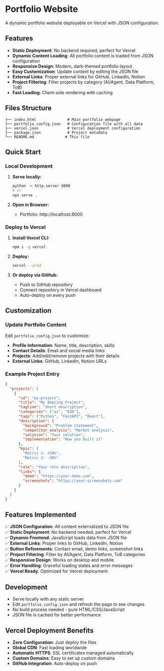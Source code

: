 # Portfolio Website

A dynamic portfolio website deployable on Vercel with JSON configuration.

## Features

- **Static Deployment**: No backend required, perfect for Vercel
- **Dynamic Content Loading**: All portfolio content is loaded from JSON configuration
- **Responsive Design**: Modern, dark-themed portfolio layout
- **Easy Customization**: Update content by editing the JSON file
- **External Links**: Proper external links for GitHub, LinkedIn, Notion
- **Project Filtering**: Filter projects by category (AI/Agent, Data Platform, ToB)
- **Fast Loading**: Client-side rendering with caching

## Files Structure

```
├── index.html              # Main portfolio webpage
├── portfolio_config.json   # Configuration file with all data
├── vercel.json             # Vercel deployment configuration
├── package.json            # Project metadata
└── README.md              # This file
```

## Quick Start

### Local Development

1. **Serve locally:**
   ```bash
   python -m http.server 8000
   # or
   npx serve .
   ```

2. **Open in Browser:**
   - Portfolio: http://localhost:8000

### Deploy to Vercel

1. **Install Vercel CLI:**
   ```bash
   npm i -g vercel
   ```

2. **Deploy:**
   ```bash
   vercel --prod
   ```

3. **Or deploy via GitHub:**
   - Push to GitHub repository
   - Connect repository in Vercel dashboard
   - Auto-deploy on every push

## Customization

### Update Portfolio Content

Edit `portfolio_config.json` to customize:

- **Profile Information**: Name, title, description, skills
- **Contact Details**: Email and social media links
- **Projects**: Add/edit/remove projects with their details
- **External Links**: GitHub, LinkedIn, Notion URLs

### Example Project Entry

```json
{
  "projects": [
    {
      "id": "my-project",
      "title": "My Amazing Project",
      "tagline": "Short description",
      "categories": ["ai", "b2b"],
      "tags": ["Python", "FastAPI", "React"],
      "description": {
        "background": "Problem statement",
        "competitor_analysis": "Market analysis",
        "solution": "Your solution",
        "implementation": "How you built it"
      },
      "kpis": [
        "Metric 1: +50%",
        "Metric 2: -30%"
      ],
      "role": "Your role description",
      "links": {
        "demo": "https://your-demo.com",
        "screenshots": "https://your-screenshots.com"
      }
    }
  ]
}
```

## Features Implemented

✅ **JSON Configuration**: All content externalized to JSON file  
✅ **Static Deployment**: No backend needed, perfect for Vercel  
✅ **Dynamic Frontend**: JavaScript loads data from JSON file  
✅ **External Links**: Proper links to GitHub, LinkedIn, Notion  
✅ **Button Refinements**: Contact email, demo links, screenshot links  
✅ **Project Filtering**: Filter by AI/Agent, Data Platform, ToB categories  
✅ **Responsive Design**: Works on desktop and mobile  
✅ **Error Handling**: Graceful loading states and error messages  
✅ **Vercel Ready**: Optimized for Vercel deployment  

## Development

- Serve locally with any static server
- Edit `portfolio_config.json` and refresh the page to see changes
- No build process needed - pure HTML/CSS/JavaScript
- JSON file is cached for better performance

## Vercel Deployment Benefits

- **Zero Configuration**: Just deploy the files
- **Global CDN**: Fast loading worldwide
- **Automatic HTTPS**: SSL certificates managed automatically
- **Custom Domains**: Easy to set up custom domains
- **GitHub Integration**: Auto-deploy on push